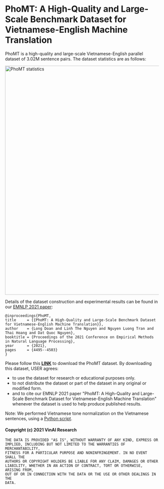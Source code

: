 # PhoMT: A High-Quality and Large-Scale Benchmark Dataset for Vietnamese-English Machine Translation


PhoMT is a high-quality and large-scale Vietnamese-English parallel dataset of 3.02M sentence pairs. The dataset statistics are as follows:

<img width="750" alt="PhoMT statistics" src="https://user-images.githubusercontent.com/2412555/139051008-43966c7c-5ebc-4906-b656-7ac36ade1c52.png">

Details of the dataset construction and experimental results can be found in our [EMNLP 2021 paper](https://aclanthology.org/2021.emnlp-main.369/):

	@inproceedings{PhoMT,
    title     = {{PhoMT: A High-Quality and Large-Scale Benchmark Dataset for Vietnamese-English Machine Translation}},
    author    = {Long Doan and Linh The Nguyen and Nguyen Luong Tran and Thai Hoang and Dat Quoc Nguyen},
    booktitle = {Proceedings of the 2021 Conference on Empirical Methods in Natural Language Processing},
    year      = {2021},
    pages     = {4495--4503}
    }
    
Please follow this [**LINK**](https://forms.gle/4gvffdhc65rBZkJn9) to download the PhoMT dataset. By downloading this dataset, USER agrees:
-   to use the dataset for research or educational purposes only.
-   to not distribute the dataset or part of the dataset in any original or modified form.
-   and to cite our EMNLP 2021 paper "PhoMT: A High-Quality and Large-Scale Benchmark Dataset for Vietnamese-English Machine Translation" whenever the dataset is used to help produce published results.

Note: We performed Vietnamese tone normalization on the Vietnamese sentences, using a [Python script](https://github.com/VinAIResearch/BARTpho/blob/main/VietnameseToneNormalization.md).

#### Copyright (c) 2021 VinAI Research

	THE DATA IS PROVIDED "AS IS", WITHOUT WARRANTY OF ANY KIND, EXPRESS OR
	IMPLIED, INCLUDING BUT NOT LIMITED TO THE WARRANTIES OF MERCHANTABILITY,
	FITNESS FOR A PARTICULAR PURPOSE AND NONINFRINGEMENT. IN NO EVENT SHALL THE
	AUTHORS OR COPYRIGHT HOLDERS BE LIABLE FOR ANY CLAIM, DAMAGES OR OTHER
	LIABILITY, WHETHER IN AN ACTION OF CONTRACT, TORT OR OTHERWISE, ARISING FROM,
	OUT OF OR IN CONNECTION WITH THE DATA OR THE USE OR OTHER DEALINGS IN THE
	DATA.
